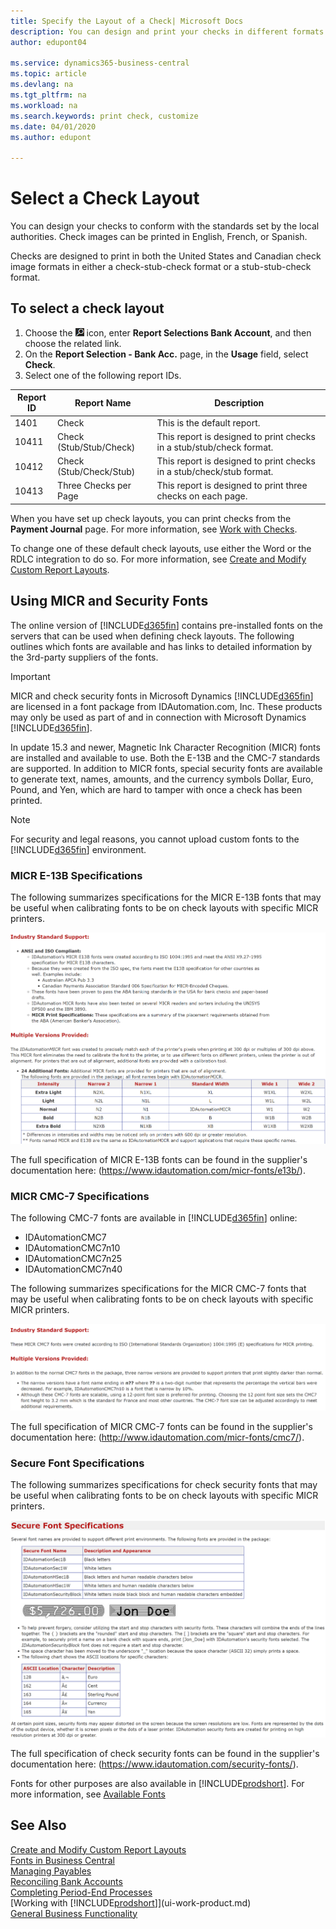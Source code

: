 ```yaml
---
title: Specify the Layout of a Check| Microsoft Docs
description: You can design and print your checks in different formats to conform with standards.
author: edupont04

ms.service: dynamics365-business-central
ms.topic: article
ms.devlang: na
ms.tgt_pltfrm: na
ms.workload: na
ms.search.keywords: print check, customize
ms.date: 04/01/2020
ms.author: edupont

---
```

# Select a Check Layout
You can design your checks to conform with the standards set by the local authorities. Check images can be printed in English, French, or Spanish.

Checks are designed to print in both the United States and Canadian check image formats in either a check-stub-check format or a stub-stub-check format.

## To select a check layout
1. Choose the ![Lightbulb that opens the Tell Me feature](media/ui-search/search_small.png "Tell me what you want to do") icon, enter **Report Selections Bank Account**, and then choose the related link.
2. On the **Report Selection - Bank Acc.** page, in the **Usage** field, select **Check**.
3. Select one of the following report IDs.

| Report ID | Report Name | Description |
| --- | --- | --- |
| 1401 |Check |This is the default report. |
| 10411 |Check (Stub/Stub/Check) |This report is designed to print checks in a stub/stub/check format. |
| 10412 |Check (Stub/Check/Stub) |This report is designed to print checks in a stub/check/stub format. |
| 10413 |Three Checks per Page |This report is designed to print three checks on each page. |

When you have set up check layouts, you can print checks from the **Payment Journal** page. For more information, see [Work with Checks](payables-how-work-checks.md).

To change one of these default check layouts, use either the Word or the RDLC integration to do so. For more information, see [Create and Modify Custom Report Layouts](ui-how-create-custom-report-layout.md).

## Using MICR and Security Fonts
The online version of [!INCLUDE[d365fin](includes/d365fin_md.md)] contains pre-installed fonts on the servers that can be used when defining check layouts. The following outlines which fonts are available and has links to detailed information by the 3rd-party suppliers of the fonts.

> [!Important]
> MICR and check security fonts in Microsoft Dynamics [!INCLUDE[d365fin](includes/d365fin_md.md)] are licensed in a font package from IDAutomation.com, Inc. These products may only be used as part of and in connection with Microsoft Dynamics [!INCLUDE[d365fin](includes/d365fin_md.md)].

In update 15.3 and newer, Magnetic Ink Character Recognition (MICR) fonts are installed and available to use. Both the E-13B and the CMC-7 standards are supported. In addition to MICR fonts, special security fonts are available to generate text, names, amounts, and the currency symbols Dollar, Euro, Pound, and Yen, which are hard to tamper with once a check has been printed.

> [!NOTE]
> For security and legal reasons, you cannot upload custom fonts to the [!INCLUDE[d365fin](includes/d365fin_md.md)] environment.

### MICR E-13B Specifications
The following summarizes specifications for the MICR E-13B fonts that may be useful when calibrating fonts to be on check layouts with specific MICR printers.

![MICR E-13B Specifications](media/font_MICR_E-13B_Specifications.png "MICR E-13B Specifications")

The full specification of MICR E-13B fonts can be found in the supplier's documentation here: (https://www.idautomation.com/micr-fonts/e13b/).

### MICR CMC-7 Specifications
The following CMC-7 fonts are available in [!INCLUDE[d365fin](includes/d365fin_md.md)] online:

- IDAutomationCMC7
- IDAutomationCMC7n10
- IDAutomationCMC7n25
-	IDAutomationCMC7n40

The following summarizes specifications for the MICR CMC-7 fonts that may be useful when calibrating fonts to be on check layouts with specific MICR printers.

![MICR CMC-7 Specifications](media/font_MICR_CMC-7_Specifications.png "MICR CMC-7 Specifications")

The full specification of MICR CMC-7 fonts can be found in the supplier's documentation here: (http://www.idautomation.com/micr-fonts/cmc7/).

### Secure Font Specifications
The following summarizes specifications for check security fonts that may be useful when calibrating fonts to be on check layouts with specific MICR printers.

![Check Security Font Specifications](media/font_check-security-font_Specifications.png "Check Security Font Specifications")

The full specification of check security fonts can be found in the supplier's documentation here: (https://www.idautomation.com/security-fonts/).

Fonts for other purposes are also available in [!INCLUDE[prodshort](includes/prodshort.md)]. For more information, see [Available Fonts](ui-fonts.md)

## See Also
[Create and Modify Custom Report Layouts](ui-how-create-custom-report-layout.md)  
[Fonts in Business Central](ui-fonts.md)  
[Managing Payables](payables-manage-payables.md)  
[Reconciling Bank Accounts](bank-manage-bank-accounts.md)   
[Completing Period-End Processes](year-how-complete-period-end-processes.md)  
[Working with [!INCLUDE[prodshort](includes/prodshort.md)]](ui-work-product.md)  
[General Business Functionality](ui-across-business-areas.md)
